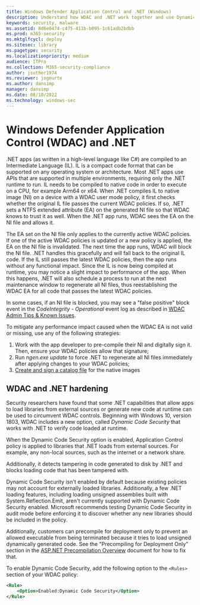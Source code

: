 ```yaml
---
title: Windows Defender Application Control and .NET (Windows)
description: Understand how WDAC and .NET work together and use Dynamic Code Security to verify code loaded by .NET at runtime.
keywords: security, malware
ms.assetid: 8d6e0474-c475-411b-b095-1c61adb2bdbb
ms.prod: m365-security
ms.mktglfcycl: deploy
ms.sitesec: library
ms.pagetype: security
ms.localizationpriority: medium
audience: ITPro
ms.collection: M365-security-compliance
author: jsuther1974
ms.reviewer: jogeurte
ms.author: dansimp
manager: dansimp
ms.date: 08/10/2022
ms.technology: windows-sec
---
```


# Windows Defender Application Control (WDAC) and .NET

.NET apps (as written in a high-level language like C#) are compiled to an Intermediate Language (IL). IL is a compact code format that can be supported on any operating system or architecture. Most .NET apps use APIs that are supported in multiple environments, requiring only the .NET runtime to run. IL needs to be compiled to native code in order to execute on a CPU, for example Arm64 or x64. When .NET compiles IL to native image (NI) on a device with a WDAC user mode policy, it first checks whether the original IL file passes the current WDAC policies. If so, .NET sets a NTFS extended attribute (EA) on the generated NI file so that WDAC knows to trust it as well. When the .NET app runs, WDAC sees the EA on the NI file and allows it.

The EA set on the NI file only applies to the currently active WDAC policies. If one of the active WDAC policies is updated or a new policy is applied, the EA on the NI file is invalidated. The next time the app runs, WDAC will block the NI file. .NET handles this gracefully and will fall back to the original IL code. If the IL still passes the latest WDAC policies, then the app runs without any functional impact. Since the IL is now being compiled at runtime, you may notice a slight impact to performance of the app. When this happens, .NET will also schedule a process to run at the next maintenance window to regenerate all NI files, thus reestablishing the WDAC EA for all code that passes the latest WDAC policies.

In some cases, if an NI file is blocked, you may see a "false positive" block event in the *CodeIntegrity - Operational* event log as described in [WDAC Admin Tips & Known Issues](/windows/security/threat-protection/windows-defender-application-control/operations/known-issues.md#net-native-images-may-generate-false-positive-block-events).

To mitigate any performance impact caused when the WDAC EA is not valid or missing, use any of the following strategies:

1. Work with the app developer to pre-compile their NI and digitally sign it. Then, ensure your WDAC policies allow that signature;
2. Run *ngen.exe update* to force .NET to regenerate all NI files immediately after applying changes to your WDAC policies;
3. [Create and sign a catalog file](/windows/security/threat-protection/windows-defender-application-control/deploy-catalog-files-to-support-windows-defender-application-control.md) for the native images

## WDAC and .NET hardening

Security researchers have found that some .NET capabilities that allow apps to load libraries from external sources or generate new code at runtime can be used to circumvent WDAC controls.
Beginning with Windows 10, version 1803, WDAC includes a new option, called *Dynamic Code Security* that works with .NET to verify code loaded at runtime.

When the Dynamic Code Security option is enabled, Application Control policy is applied to libraries that .NET loads from external sources. For example, any non-local sources, such as the internet or a network share.

Additionally, it detects tampering in code generated to disk by .NET and blocks loading code that has been tampered with.

Dynamic Code Security isn't enabled by default because existing policies may not account for externally loaded libraries.
Additionally, a few .NET loading features, including loading unsigned assemblies built with System.Reflection.Emit, aren't currently supported with Dynamic Code Security enabled.
Microsoft recommends testing Dynamic Code Security in audit mode before enforcing it to discover whether any new libraries should be included in the policy.

Additionally, customers can precompile for deployment only to prevent an allowed executable from being terminated because it tries to load unsigned dynamically generated code. See the "Precompiling for Deployment Only" section in the [ASP.NET Precompilation Overview](/aspnet/web-forms/overview/older-versions-getting-started/deploying-web-site-projects/precompiling-your-website-cs) document for how to fix that.

To enable Dynamic Code Security, add the following option to the `<Rules>` section of your WDAC policy:

```xml
<Rule> 
    <Option>Enabled:Dynamic Code Security</Option> 
</Rule>
```
